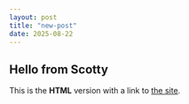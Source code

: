 ```yaml
---
layout: post
title: "new-post"
date: 2025-08-22
---
```


Hello from Scotty
-----------------

This is the **HTML** version with a link to [the site](https://scotty.ink).
